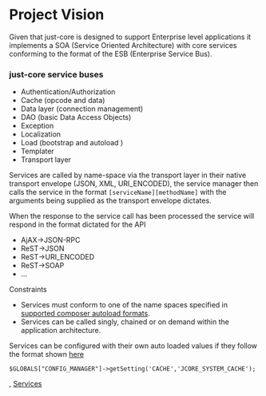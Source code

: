 # Project Vision 

Given that just-core is designed to support Enterprise level applications it implements a SOA (Service Oriented Architecture) 
with core services conforming to the format of the ESB (Enterprise Service Bus). 

### just-core service buses

 * Authentication/Authorization 
 * Cache (opcode and data) 
 * Data layer (connection management) 
 * DAO (basic Data Access Objects) 
 * Exception
 * Localization 
 * Load (bootstrap and autoload )
 * Templater 
 * Transport layer 

Services are called by name-space via the transport layer in their native transport envelope (JSON, XML, URI_ENCODED), the service manager then calls 
the service in the format `[serviceName][methodName]` with the arguments being supplied as the transport envelope dictates. 

When the response to the service call has been processed the service will respond in the format dictated for the API 
 * AjAX->JSON-RPC
 * ReST->JSON
 * ReST->URI_ENCODED
 * ReST->SOAP
 * ...

Constraints

* Services must conform to one of the name spaces specified in [supported composer autoload formats](https://getcomposer.org/doc/04-schema.md#autoload).
* Services can be called singly, chained or on demand within the application architecture.

Services can be configured with their own auto loaded values if they follow the format shown [here](https://github.com/CHGLongStone/just-core-stub/wiki#application-configuration)



`$GLOBALS["CONFIG_MANAGER"]->getSetting('CACHE','JCORE_SYSTEM_CACHE');`


, [Services](../../just-core/Services)


